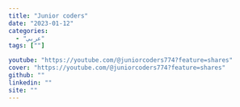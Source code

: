 ```yaml
---
title: "Junior coders"
date: "2023-01-12"
categories:
  - "عربي"
tags: [""]

youtube: "https://youtube.com/@juniorcoders774?feature=shares"
cover: "https://youtube.com/@juniorcoders774?feature=shares"
github: ""
linkedin: ""
site: ""
---
```





